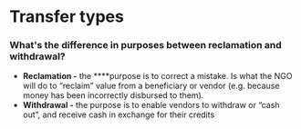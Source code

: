 # Transfer types



### What's the difference in purposes between reclamation and withdrawal?

* **Reclamation -** the ****purpose is to correct a mistake. Is what the NGO will do to “reclaim” value from a beneficiary or vendor \(e.g. because money has been incorrectly disbursed to them\). 
* **Withdrawal -** the purpose is to enable vendors to withdraw or “cash out”, and receive cash in exchange for their credits

